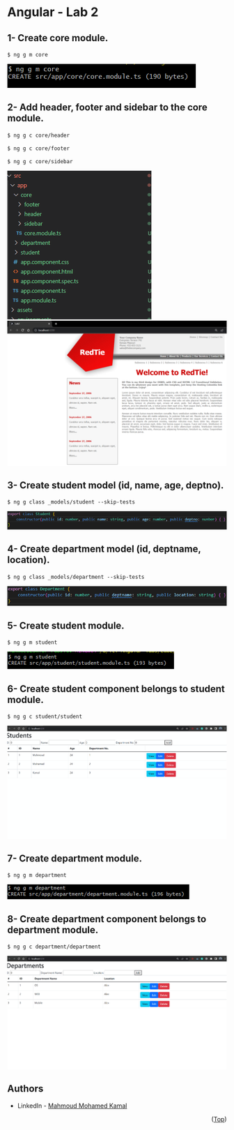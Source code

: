 # Angular - Lab 2

## 1- Create core module.
```
$ ng g m core
```
![alt text](./Screenshots/Lab2_Task1.PNG)

## 2- Add header, footer and sidebar to the core module.
```
$ ng g c core/header
```
```
$ ng g c core/footer
```
```
$ ng g c core/sidebar
```
![alt text](./Screenshots/Lab2_Task2.1.PNG)
![alt text](./Screenshots/Lab2_Task2.2.PNG)

## 3- Create student model (id, name, age, deptno).
```
$ ng g class _models/student --skip-tests
```
![alt text](./Screenshots/Lab2_Task3.PNG)

## 4- Create department model (id, deptname, location).
```
$ ng g class _models/department --skip-tests
```
![alt text](./Screenshots/Lab2_Task4.PNG)

## 5- Create student module.
```
$ ng g m student
```
![alt text](./Screenshots/Lab2_Task5.PNG)

## 6- Create student component belongs to student module.
```
$ ng g c student/student
```
![screen-gif](./Screenshots/Lab2_Task6.gif)

## 7- Create department module.
```
$ ng g m department
```
![alt text](./Screenshots/Lab2_Task7.PNG)

## 8- Create department component belongs to department module.
```
$ ng g c department/department
```
![screen-gif](./Screenshots/Lab2_Task8.gif)

## Authors
* LinkedIn - [Mahmoud Mohamed Kamal](https://www.linkedin.com/in/mahmoudfierro98)

<p align="right">(<a href="#top">Top</a>)</p>
